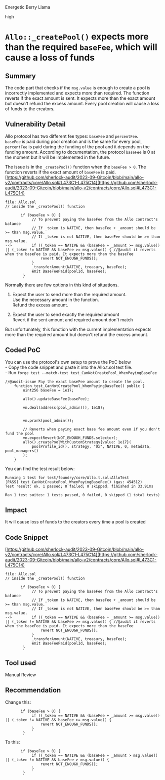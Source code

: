 Energetic Berry Llama

high

# `Allo::_createPool()` expects more than the required `baseFee`, which will cause a loss of funds
## Summary
The code part that checks if the `msg.value` is enough to create a pool is incorrectly implemented and expects more than required. The function reverts if the exact amount is sent. It expects more than the exact amount but doesn't refund the excess amount. Every pool creation will cause a loss of funds to the creators.

## Vulnerability Detail
Allo protocol has two different fee types: `baseFee` and `percentFee`.  
`baseFee` is paid during pool creation and is the same for every pool, `percentFee` is paid during the funding of the pool and it depends on the funding amount. According to documentation, the protocol `baseFee` is 0 at the moment but it will be implemented in the future.

The issue is in the `_createPool()` function when the `baseFee > 0`. The function reverts if the exact amount of `baseFee` is paid.  
[https://github.com/sherlock-audit/2023-09-Gitcoin/blob/main/allo-v2/contracts/core/Allo.sol#L473C1-L475C14](https://github.com/sherlock-audit/2023-09-Gitcoin/blob/main/allo-v2/contracts/core/Allo.sol#L473C1-L475C14)

```solidity
file: Allo.sol
// inside the _createPool() function
 
       if (baseFee > 0) {
            // To prevent paying the baseFee from the Allo contract's balance
            // If _token is NATIVE, then baseFee + _amount should be >= than msg.value.
            // If _token is not NATIVE, then baseFee should be >= than msg.value.
-->         if ((_token == NATIVE && (baseFee + _amount >= msg.value)) || (_token != NATIVE && baseFee >= msg.value)) { //@audit it reverts when the baseFee is paid. It expects more than the baseFee
                revert NOT_ENOUGH_FUNDS();
            }
            _transferAmount(NATIVE, treasury, baseFee);
            emit BaseFeePaid(poolId, baseFee);
        }
```

Normally there are few options in this kind of situations.

1. Expect the user to send more than the required amount.  
    Use the necessary amount in the function.  
    Refund the excess amount.
    
2. Expect the user to send exactly the required amount  
    Revert if the sent amount and required amount don't match
    

But unfortunately, this function with the current implementation expects more than the required amount but doesn't refund the excess amount.

## Coded PoC

You can use the protocol's own setup to prove the PoC below  
\- Copy the code snippet and paste it into the Allo.t.sol test file.  
\- Run `forge test --match-test test_CanNotCreatePool_WhenPayingBaseFee`

```solidity
//@audit-issue Pay the exact baseFee amount to create the pool.
    function test_CanNotCreatePool_WhenPayingBaseFee() public {
        uint256 baseFee = 1e17;

        allo().updateBaseFee(baseFee);

        vm.deal(address(pool_admin()), 1e18);

        
        vm.prank(pool_admin());

        // Reverts when paying exact base fee amount even if you don't fund the pool
        vm.expectRevert(NOT_ENOUGH_FUNDS.selector);
        allo().createPoolWithCustomStrategy{value: 1e17}(
            poolProfile_id(), strategy, "0x", NATIVE, 0, metadata, pool_managers()
        );
    }
```

You can find the test result below:

```solidity
Running 1 test for test/foundry/core/Allo.t.sol:AlloTest
[PASS] test_CanNotCreatePool_WhenPayingBaseFee() (gas: 454512)
Test result: ok. 1 passed; 0 failed; 0 skipped; finished in 33.91ms
 
Ran 1 test suites: 1 tests passed, 0 failed, 0 skipped (1 total tests)
```

## Impact
It will cause loss of funds to the creators every time a pool is created

## Code Snippet
[https://github.com/sherlock-audit/2023-09-Gitcoin/blob/main/allo-v2/contracts/core/Allo.sol#L473C1-L475C14](https://github.com/sherlock-audit/2023-09-Gitcoin/blob/main/allo-v2/contracts/core/Allo.sol#L473C1-L475C14)

```solidity
file: Allo.sol
// inside the _createPool() function
 
       if (baseFee > 0) {
            // To prevent paying the baseFee from the Allo contract's balance
            // If _token is NATIVE, then baseFee + _amount should be >= than msg.value.
            // If _token is not NATIVE, then baseFee should be >= than msg.value.
-->         if ((_token == NATIVE && (baseFee + _amount >= msg.value)) || (_token != NATIVE && baseFee >= msg.value)) { //@audit it reverts when the baseFee is paid. It expects more than the baseFee
                revert NOT_ENOUGH_FUNDS();
            }
            _transferAmount(NATIVE, treasury, baseFee);
            emit BaseFeePaid(poolId, baseFee);
        }
```

## Tool used

Manual Review

## Recommendation
Change this:
```solidity
       if (baseFee > 0) {
            if ((_token == NATIVE && (baseFee + _amount >= msg.value)) || (_token != NATIVE && baseFee >= msg.value)) { 
                revert NOT_ENOUGH_FUNDS();
            }
        }
```

To this:
```solidity
       if (baseFee > 0) {
            if ((_token == NATIVE && (baseFee + _amount > msg.value)) || (_token != NATIVE && baseFee > msg.value)) { 
                revert NOT_ENOUGH_FUNDS();
            }
        }
```